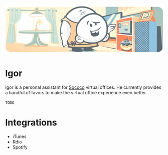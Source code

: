<p align="center" >
  <img src="Assets/igor_header.png" alt="Igor Header" title="Igor">
</p>

# Igor

Igor is a personal assistant for [Sococo](https://www.sococo.com) virtual offices. He currently provides a handful of favors to make the virtual office experience even better.

`TODO`


# Integrations

* iTunes
* Rdio
* Spotify